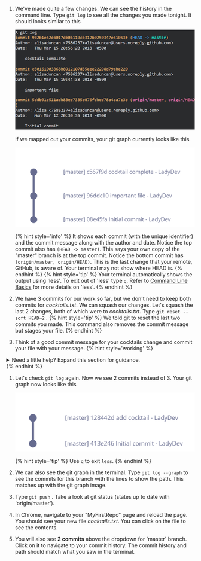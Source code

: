 1. We've made quite a few changes. We can see the history in the command line. Type `git log` <i class="fa fa-share fa-rotate-180"></i> to see all the changes you made tonight. It should looks similar to this

   ![](images/git-log.png)

   If we mapped out your commits, your git graph currently looks like this
   
   ![](images/git-graph-pre-squash.png)

   {% hint style='info' %}
It shows each commit (with the unique identifier) and the commit message along with the author and date. Notice the top commit also has `(HEAD -> master)`. This says your own copy of the "master" branch is at the top commit. Notice the bottom commit has `(origin/master, origin/HEAD)`. This is the last change that your remote, GitHub, is aware of. Your terminal may not show where HEAD is.
   {% endhint %}
      {% hint style='tip' %}
Your terminal automatically shows the output using 'less'. To exit out of 'less' type `q`. Refer to [Command Line Basics](https://www.gitbook.com/book/codingandcocktailskc/session-2-command-line-basics/details) for more details on 'less'. 
   {% endhint %}

1. We have 3 commits for our work so far, but we don't need to keep both commits for _cocktails.txt_. We can squash our changes. Let's squash the last 2 changes, both of which were to _cocktails.txt_. Type `git reset --soft HEAD~2` <i class="fa fa-share fa-rotate-180"></i>.
   {% hint style='tip' %}
We told git to reset the last two commits you made. This command also removes the commit message but stages your file.
   {% endhint %}

1. Think of a good commit message for your cocktails change and commit your file with your message.
   {% hint style='working' %}
<details>
<summary>
Need a little help? Expand this section for guidance. 
</summary>
Type <code>git commit -am "helpful commit message here"</code> <i class="fa fa-share fa-rotate-180"></i>.
</details>
   {% endhint %}

1. Let's check `git log` again. Now we see 2 commits instead of 3. Your git graph now looks like this

   ![](images/git-graph-squash.png)

      {% hint style='tip' %}
Use `q` to exit `less`.
   {% endhint %}

1. We can also see the git graph in the terminal. Type `git log --graph` <i class="fa fa-share fa-rotate-180"></i> to see the commits for this branch with the lines to show the path. This matches up with the git graph image.

1. Type `git push` <i class="fa fa-share fa-rotate-180"></i>. Take a look at git status (states up to date with 'origin/master'). 

1. In Chrome, navigate to your "MyFirstRepo" page and reload the page. You should see your new file _cocktails.txt_. You can click on the file to see the contents.

1. You will also see **<span class="octicon octicon-history"></span> 2 commits** above the dropdown for 'master' branch. Click on it to navigate to your commit history. The commit history and path should match what you saw in the terminal.
